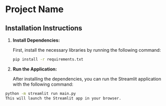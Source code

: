 # Project Name

## Installation Instructions

1. **Install Dependencies:**

   First, install the necessary libraries by running the following command:

   ```bash
   pip install -r requirements.txt
2. **Run the Application:**

    After installing the dependencies, you can run the Streamlit application with the following command:
  ```bash
  python -m streamlit run main.py
This will launch the Streamlit app in your browser.
